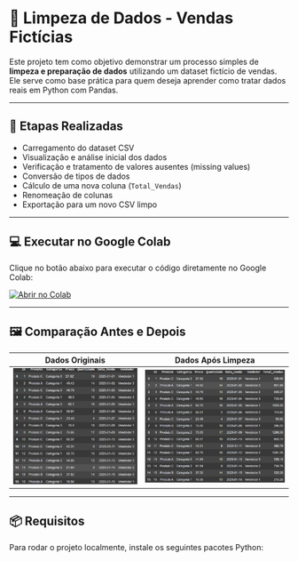 # 🧼 Limpeza de Dados - Vendas Fictícias

Este projeto tem como objetivo demonstrar um processo simples de **limpeza e preparação de dados** utilizando um dataset fictício de vendas. Ele serve como base prática para quem deseja aprender como tratar dados reais em Python com Pandas.

---

## 📝 Etapas Realizadas

- Carregamento do dataset CSV
- Visualização e análise inicial dos dados
- Verificação e tratamento de valores ausentes (missing values)
- Conversão de tipos de dados
- Cálculo de uma nova coluna (`Total_Vendas`)
- Renomeação de colunas
- Exportação para um novo CSV limpo

---

## 💻 Executar no Google Colab

Clique no botão abaixo para executar o código diretamente no Google Colab:

[![Abrir no Colab](https://colab.research.google.com/assets/colab-badge.svg)](https://colab.research.google.com/drive/1u5K-E6XinOVUzpG_26qYucMtEz2V7Hu9#scrollTo=AXCGJOxA6NC3)

---

## 🖼️ Comparação Antes e Depois

| Dados Originais | Dados Após Limpeza |
|-----------------|--------------------|
| ![Tabela Original](tabela_original.png) | ![Tabela Limpa](tabela_limpa.png) |

---

## 📦 Requisitos

Para rodar o projeto localmente, instale os seguintes pacotes Python:

